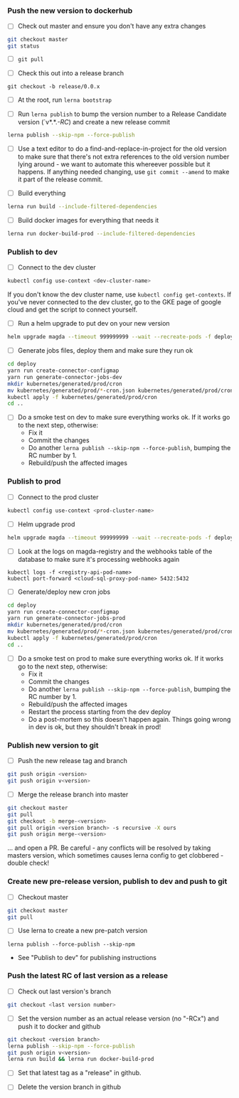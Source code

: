 ### Push the new version to dockerhub

-   [ ] Check out master and ensure you don't have any extra changes

```bash
git checkout master
git status
```

-   [ ] `git pull`

-   [ ] Check this out into a release branch

```
git checkout -b release/0.0.x
```

-   [ ] At the root, run `lerna bootstrap`

-   [ ] Run `lerna publish` to bump the version number to a Release Candidate version (`v*.*._-RC_) and create a new release commit

```bash
lerna publish --skip-npm --force-publish
```

-   [ ] Use a text editor to do a find-and-replace-in-project for the old version to make sure that there's not extra references to the old version number lying around - we want to automate this whereever possible but it happens. If anything needed changing, use `git commit --amend` to make it part of the release commit.

-   [ ] Build everything

```bash
lerna run build --include-filtered-dependencies
```

-   [ ] Build docker images for everything that needs it

```bash
lerna run docker-build-prod --include-filtered-dependencies
```

### Publish to dev

-   [ ] Connect to the dev cluster

```bash
kubectl config use-context <dev-cluster-name>
```

If you don't know the dev cluster name, use `kubectl config get-contexts`. If you've never connected to the dev cluster, go to the GKE page of google cloud and get the script to connect yourself.

-   [ ] Run a helm upgrade to put dev on your new version

```bash
helm upgrade magda --timeout 999999999 --wait --recreate-pods -f deploy/helm/magda-dev.yml deploy/helm/magda
```

-   [ ] Generate jobs files, deploy them and make sure they run ok

```bash
cd deploy
yarn run create-connector-configmap
yarn run generate-connector-jobs-dev
mkdir kubernetes/generated/prod/cron
mv kubernetes/generated/prod/*-cron.json kubernetes/generated/prod/cron
kubectl apply -f kubernetes/generated/prod/cron
cd ..
```

-   [ ] Do a smoke test on dev to make sure everything works ok. If it works go to the next step, otherwise:
    -   Fix it
    -   Commit the changes
    -   Do another `lerna publish --skip-npm --force-publish`, bumping the RC number by 1.
    -   Rebuild/push the affected images

### Publish to prod

-   [ ] Connect to the prod cluster

```bash
kubectl config use-context <prod-cluster-name>
```

-   [ ] Helm upgrade prod

```bash
helm upgrade magda --timeout 999999999 --wait --recreate-pods -f deploy/helm/search-data-gov-au.yml deploy/helm/magda
```

-   [ ] Look at the logs on magda-registry and the webhooks table of the database to make sure it's processing webhooks again

```
kubectl logs -f <registry-api-pod-name>
kubectl port-forward <cloud-sql-proxy-pod-name> 5432:5432
```

-   [ ] Generate/deploy new cron jobs

```bash
cd deploy
yarn run create-connector-configmap
yarn run generate-connector-jobs-prod
mkdir kubernetes/generated/prod/cron
mv kubernetes/generated/prod/*-cron.json kubernetes/generated/prod/cron
kubectl apply -f kubernetes/generated/prod/cron
cd ..
```

-   [ ] Do a smoke test on prod to make sure everything works ok. If it works go to the next step, otherwise:
    -   Fix it
    -   Commit the changes
    -   Do another `lerna publish --skip-npm --force-publish`, bumping the RC number by 1.
    -   Rebuild/push the affected images
    -   Restart the process starting from the dev deploy
    -   Do a post-mortem so this doesn't happen again. Things going wrong in dev is ok, but they shouldn't break in prod!

### Publish new version to git

-   [ ] Push the new release tag and branch

```bash
git push origin <version>
git push origin v<version>
```

-   [ ] Merge the release branch into master

```bash
git checkout master
git pull
git checkout -b merge-<version>
git pull origin <version branch> -s recursive -X ours
git push origin merge-<version>
```

... and open a PR. Be careful - any conflicts will be resolved by taking masters version, which sometimes causes lerna config to get clobbered - double check!

### Create new pre-release version, publish to dev and push to git

-   [ ] Checkout master

```bash
git checkout master
git pull
```

-   [ ] Use lerna to create a new pre-patch version

```
lerna publish --force-publish --skip-npm
```

-   See "Publish to dev" for publishing instructions

### Push the latest RC of last version as a release

-   [ ] Check out last version's branch

```bash
git checkout <last version number>
```

-   [ ] Set the version number as an actual release version (no "-RCx") and push it to docker and github

```bash
git checkout <version branch>
lerna publish --skip-npm --force-publish
git push origin v<version>
lerna run build && lerna run docker-build-prod
```

-   [ ] Set that latest tag as a "release" in github.

-   [ ] Delete the version branch in github
